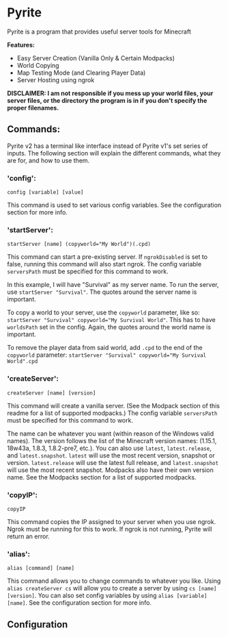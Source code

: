 # Pyrite

Pyrite is a program that provides useful server tools for Minecraft


**Features:**
* Easy Server Creation (Vanilla Only & Certain Modpacks)
* World Copying
* Map Testing Mode (and Clearing Player Data)
* Server Hosting using ngrok

**DISCLAIMER: I am not responsible if you mess up your world files, your server files, or the directory the program is in if you don't specify the proper filenames.**

## Commands:
Pyrite v2 has a terminal like interface instead of Pyrite v1's set series of inputs. 
The following section will explain the different commands, what they are for, and how to use them.

### 'config':
```config [variable] [value]```

This command is used to set various config variables. See the configuration section for more info.

### 'startServer':
```startServer [name] (copyworld="My World")(.cpd)```

This command can start a pre-existing server. If `ngrokDisabled` is set to false, running this command will also start ngrok.
The config variable `serversPath` must be specified for this command to work.

In this example, I will have "Survival" as my server name.
To run the server, use ```startServer "Survival"```. The quotes around the server name is important. 

To copy a world to your server, use the `copyworld` parameter, like so: ```startServer "Survival" copyworld="My Survival World"```.
This has to have `worldsPath` set in the config. Again, the quotes around the world name is important. 

To remove the player data from said world, add `.cpd` to the end of the `copyworld` parameter:
```startServer "Survival" copyworld="My Survival World".cpd```

### 'createServer':
```createServer [name] [version]```

This command will create a vanilla server. (See the Modpack section of this readme for a list of supported modpacks.)
The config variable `serversPath` must be specified for this command to work.

The name can be whatever you want (within reason of the Windows valid names).
The version follows the list of the Minecraft version names: (1.15.1, 18w43a, 1.8.3, 1.8.2-pre7, etc.). 
You can also use `latest`, `latest.release`, and `latest.snapshot`. `latest` will use the most recent version, snapshot or version. `latest.release` will use the latest full release, and `latest.snapshot` will use the most recent snapshot. Modpacks also have their own version name. See the Modpacks section for a list of supported modpacks.

### 'copyIP':
```copyIP```

This command copies the IP assigned to your server when you use ngrok. Ngrok must be running for this to work. If ngrok is not running, Pyrite will return an error. 

### 'alias':
```alias [command] [name]```

This command allows you to change commands to whatever you like. Using ```alias createServer cs``` will allow you to create a server by using ```cs [name] [version]```. You can also set config variables by using ```alias [variable] [name]```. See the configuration section for more info.


## Configuration
